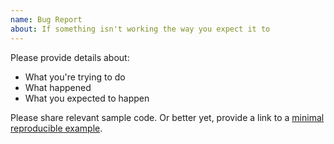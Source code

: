 ```yaml
---
name: Bug Report
about: If something isn't working the way you expect it to
---
```


Please provide details about:

* What you're trying to do
* What happened
* What you expected to happen

Please share relevant sample code. Or better yet, provide a link to a [minimal reproducible example](https://stackoverflow.com/help/minimal-reproducible-example).
